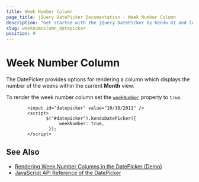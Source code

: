 ```yaml
---
title: Week Number Column
page_title: jQuery DatePicker Documentation - Week Number Column
description: "Get started with the jQuery DatePicker by Kendo UI and learn how to render a column for the number of weeks within the current month."
slug: weeknumcolumn_datepicker
position: 9
---
```


# Week Number Column

The DatePicker provides options for rendering a column which displays the number of the weeks within the current **Month** view.

To render the week number column set the [`weekNumber`](/api/javascript/ui/datepicker/configuration/weeknumber) property to `true`.

```dojo
        <input id="datepicker" value="10/10/2011" />
        <script>
               $("#datepicker").kendoDatePicker({
                    weekNumber: true,
                });
        </script>
```

## See Also

* [Rendering Week Number Columns in the DatePicker (Demo)](https://demos.telerik.com/kendo-ui/datepicker/week-column)
* [JavaScript API Reference of the DatePicker](/api/javascript/ui/datepicker)
